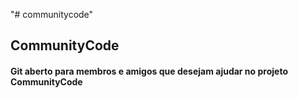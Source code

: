 "# communitycode"
<h2>CommunityCode</h1>
<h4>Git aberto para membros e amigos que desejam ajudar no projeto CommunityCode</h4>
